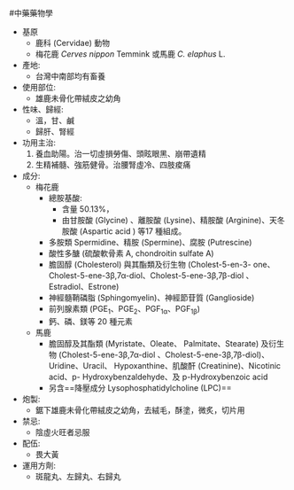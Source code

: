 #中藥藥物學
- 基原
	- 鹿科 (Cervidae) 動物 
	- 梅花鹿 *Cerves nippon* Temmink 或馬鹿 *C. elaphus* L.
- 產地:
	- 台灣中南部均有畜養
- 使用部位:
	- 雄鹿未骨化帶絨皮之幼角
- 性味、歸經:
	- 溫，甘、鹹
	- 歸肝、腎經
- 功用主治: 
	1. 養血助陽。治一切虛損勞傷、頭眩眼黑、崩帶遺精 
	2. 生精補髓、強筋健骨。治腰腎虛冷、四肢痠痛
- 成分: 
	- 梅花鹿
		- 總胺基酸:
			- 含量 50.13%，
			- 由甘胺酸 (Glycine) 、離胺酸 (Lysine)、精胺酸 (Arginine)、天冬胺酸 (Aspartic acid ) 等17 種組成。 
		- 多胺類 Spermidine、精胺 (Spermine)、腐胺 (Putrescine)
		- 酸性多醣 (硫酸軟骨素 A, chondroitin sulfate A) 
		- 膽固醇 (Cholesterol) 與其酯類及衍生物 (Cholest-5-en-3- one、Cholest-5-ene-3β,7α-diol、Cholest-5-ene-3β,7β-diol 、Estradiol、Estrone)
		- 神經髓鞘磷脂 (Sphingomyelin)、神經節苷質 (Ganglioside) 
		- 前列腺素類 (PGE<sub>1</sub>、PGE<sub>2</sub>、PGF<sub>1α</sub>、PGF<sub>1β</sub>) 
		- 鈣、磷、鎂等 20 種元素
	- 馬鹿
		- 膽固醇及其酯類 (Myristate、Oleate、 Palmitate、Stearate) 及衍生物 (Cholest-5-ene-3β,7α-diol 、Cholest-5-ene-3β,7β-diol)、Uridine、Uracil、 Hypoxanthine、肌酸酐 (Creatinine)、Nicotinic acid、p- Hydroxybenzaldehyde、及 p-Hydroxybenzoic acid 
		- 另含==降壓成分 Lysophosphatidylcholine (LPC)==
- 炮製:
	- 鋸下雄鹿未骨化帶絨皮之幼角，去絨毛，酥塗，微炙，切片用
- 禁忌:
	- 陰虛火旺者忌服
- 配伍:
	- 畏大黃
- 運用方劑:
	- 斑龍丸、左歸丸、右歸丸